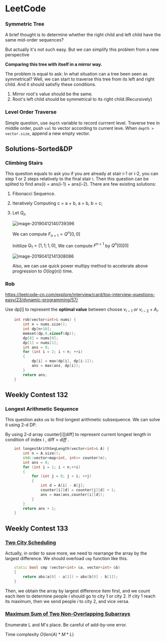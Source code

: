 # LeetCode
### Symmetric Tree

A brief thought is to determine whether the right child and left child have the same mid-order sequences?

But actually it's not such easy. But we can simplify this problem from a new perspective

**Comparing this tree with itself in a mirror way.** 

The problem is equal to ask: In what situation can a tree been seen as symmetrical? Well, we can start to traverse this tree from its left and right child. And it should satisfiy these conditions.

1. Mirror root's value should be the same.
2. Root's left child should be symmetrical to its right child.(Recursively)

### Level Order Traverse

Simple question, use `depth` variable to record currrent level. Traverse tree in middle order, push `val` to vector according to current leve.
When `depth > vector.size`, append a new empty vector.

## Solutions-Sorted&DP

### Climbing Stairs

This question equals to ask you if you are already at stair i-1 or i-2, you can step 1 or 2 steps relatively to the final stair i. Then this question can be splited to find ans(i) = ans(i-1) + ans(i-2).
There are few existing solutions:

1. Fibonacci Sequence.

2. Iteratively Computing c = a + b, a = b, b = c;

3. Let $Q_n$

   ![image-20190412140739396](https://ws2.sinaimg.cn/large/006tNc79ly1g1zthc9kjxj304j01vwea.jpg)

   We can compute $F_{n+1}=Q^n[0,0]$

   Initilize $Q_1 = [1,1;1,0]$,  We can compute $F^{n+1}$ by  $Q^n[0][0]$

   ![image-20190412141308086](https://ws1.sinaimg.cn/large/006tNc79ly1g1ztmzkzjxj30i001mq2v.jpg)

   Also, we can use quick power multipy method to accelerate above progression to $O(log(n))$ time.

### Rob

<https://leetcode-cn.com/explore/interview/card/top-interview-questions-easy/23/dynamic-programming/57/>

Use dp[i] to represent the **optimal value** between choose $v_{i-1} \ or \ v_{i-2} + A_{i}$.

```cpp
	int rob(vector<int>& nums) {
		int n = nums.size();
		int dp[n+10];
		memset(dp,0,sizeof(dp));
		dp[0] = nums[0];
		dp[1] = nums[1];
		int ans = 0;
		for (int i = 2; i < n; ++i)	
		{
			dp[i] = max(dp[i], dp[i-1]);	
			ans = max(ans, dp[i]);
		}
		return ans;
    }
```



## Weekly Contest 132

### Longest Arithmetic Sequence

This question asks us to find longest arithmetic subsequence. We can solve it using 2-d DP.

By using 2-d array counter\[i][diff] to represent current longest length in condition of index $i$ , diff = $diff$ .

```cpp
	int longestArithSeqLength(vector<int>& A) {
		int n = A.size();
		std::vector<map<int, int>> counter(n);
		int ans = 0;
		for (int i = 1; i < n;++i)
		{
			for (int j = 0; j < i; ++j)
			{
				int d = A[i] - A[j];
				counter[i][d] = counter[j][d] + 1;
				ans = max(ans,counter[i][d]);	
			}
		}
		return ans + 1;
	}
```

## Weekly Contest 133

### [Two City Scheduling](https://leetcode-cn.com/contest/weekly-contest-133/problems/two-city-scheduling/)

Actually, in order to save more, we need to rearrange the array by the largest difference. We should overload `cmp` function like this.

```cpp
	static bool cmp (vector<int> &a, vector<int> &b)
	{
		return abs(a[0] - a[1]) > abs(b[0] - b[1]);
	}
```

Then, we obtain the array by largest difference item first, and we count each item to determine people $i$ should go to city 1 or city 2. If city 1 reach its maximum, then we send people $i$ to city 2, and vice versa.

### [Maximum Sum of Two Non-Overlapping Subarrays](https://leetcode-cn.com/contest/weekly-contest-133/problems/maximum-sum-of-two-non-overlapping-subarrays/)

Enumerate L and M's place. Be careful of add-by-one error. 

Time complexity $O(len(A) * M * L)$
